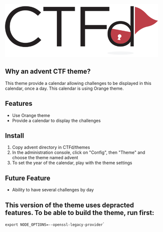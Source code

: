 # ![](https://github.com/CTFd/CTFd/blob/master/CTFd/themes/core/static/img/logo.png?raw=true)

## Why an advent CTF theme?

This theme provide a calendar allowing challenges to be displayed in this calendar, once a day. This calendar is using Orange theme.

## Features

- Use Orange theme
- Provide a calendar to display the challenges

## Install

1. Copy advent directory in CTFd/themes
2. In the administration console, click on "Config", then "Theme" and choose the theme named advent
3. To set the year of the calendar, play with the theme settings

## Future Feature

- Ability to have several challenges by day


## This version of the theme uses depracted features. To be able to build the theme, run first:
``export NODE_OPTIONS=--openssl-legacy-provider``̀

